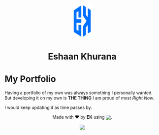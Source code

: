 <p align="center">
  <img width="65" height="110" src="/src/images/logo-blue.png" alt="My Logo">
</p>
<h1 align="center"> <strong> Eshaan Khurana </strong> </h1>

# My Portfolio

Having a portfolio of my own was always something I personally wanted. But developing it on my own is **THE THING** I am proud of most *Right Now.*

I would keep updating it as time passes by.
<p align="center">
  Made with ❤️ by <strong>EK</strong> using <img src="https://cdn2.iconfinder.com/data/icons/designer-skills/128/react-512.png" width="30"     align="center">.
</p>

<p align="center">
  <a href="https://app.netlify.com/sites/eshaankhurana/deploys">
      <img src="https://api.netlify.com/api/v1/badges/2f1563cd-34c6-492b-8d6d-59d25b28045b/deploy-status" align="center">
  </a>
</p>
